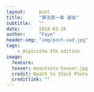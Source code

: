 ```yaml
---
layout:     post
title:      "算法第一章 基础"
subtitle:   ""
date:       2018-03-26
author:     "Faye"
header-img: "img/post-sad.jpg"
tags:
    - Algorithm 4th edition
image:
  feature: 
  teaser: mountains-teaser.jpg
  credit: Death to Stock Photo
  creditlink: ""
---
```


